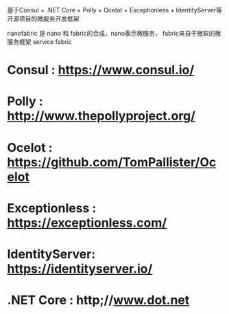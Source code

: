 基于Consul + .NET Core + Polly + Ocelot + Exceptionless + IdentityServer等开源项目的微服务开发框架

nanofabric 是 nano 和 fabric的合成，nano表示微服务， fabric来自于微软的微服务框架 service fabric

# Consul : https://www.consul.io/ 
# Polly  : http://www.thepollyproject.org/ 
# Ocelot : https://github.com/TomPallister/Ocelot 
# Exceptionless : https://exceptionless.com/ 
# IdentityServer: https://identityserver.io/ 
# .NET Core : http;//www.dot.net 
